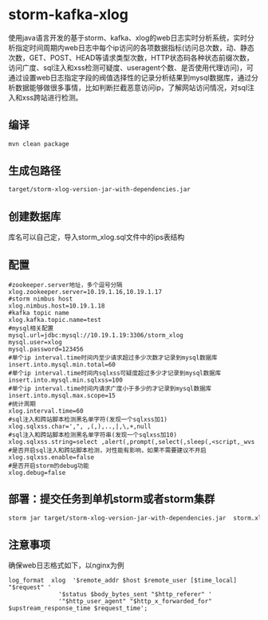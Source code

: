 storm-kafka-xlog
================

使用java语言开发的基于storm、kafka、xlog的web日志实时分析系统，实时分析指定时间周期内web日志中每个ip访问的各项数据指标(访问总次数，动、静态次数，GET、POST、HEAD等请求类型次数，HTTP状态码各种状态前缀次数，访问广度、sql注入和xss检测可疑度、useragent个数、是否使用代理访问)，可通过设置web日志指定字段的阀值选择性的记录分析结果到mysql数据库，通过分析数据能够做很多事情，比如判断拦截恶意访问ip，了解网站访问情况，对sql注入和xss跨站进行检测。


编译
--------
```Bash
mvn clean package 
```


生成包路径    
--------
```Bash
target/storm-xlog-version-jar-with-dependencies.jar  
```

创建数据库       
--------
库名可以自己定，导入storm_xlog.sql文件中的ips表结构           


配置    
--------
```Vim
#zookeeper.server地址，多个逗号分隔          
xlog.zookeeper.server=10.19.1.16,10.19.1.17     
#storm nimbus host        
xlog.nimbus.host=10.19.1.18      
#kafka topic name         
xlog.kafka.topic.name=test    
#mysql相关配置             
mysql.url=jdbc:mysql://10.19.1.19:3306/storm_xlog          
mysql.user=xlog           
mysql.password=123456      
#单个ip interval.time时间内至少请求超过多少次数才记录到mysql数据库             
insert.into.mysql.min.total=60      
#单个ip interval.time时间内sqlxss可疑度超过多少才记录到mysql数据库                 
insert.into.mysql.min.sqlxss=100      
#单个ip interval.time时间内请求广度小于多少的才记录到mysql数据库           
insert.into.mysql.max.scope=15    
#统计周期      
xlog.interval.time=60
#sql注入和跨站脚本检测黑名单字符(发现一个sqlxss加1)         
xlog.sqlxss.char=',", ,(,),..,|,\,+,null    
#sql注入和跨站脚本检测黑名单字符串(发现一个sqlxss加10)              
xlog.sqlxss.string=select ,alert(,prompt(,select(,sleep(,<script,_wvs     
#是否开启sql注入和跨站脚本检测，对性能有影响，如果不需要建议不开启              
xlog.sqlxss.enable=false   
#是否开启storm的debug功能      
xlog.debug=false     
```


部署：提交任务到单机storm或者storm集群    
--------
```Bash
storm jar target/storm-xlog-version-jar-with-dependencies.jar  storm.xlog.XlogKafkaSpoutTopology xlog.properties   
```

注意事项              
--------
确保web日志格式如下，以nginx为例        
```Vim
log_format  xlog  '$remote_addr $host $remote_user [$time_local] "$request" '
              '$status $body_bytes_sent "$http_referer" '
              '"$http_user_agent" "$http_x_forwarded_for" $upstream_response_time $request_time';
```

